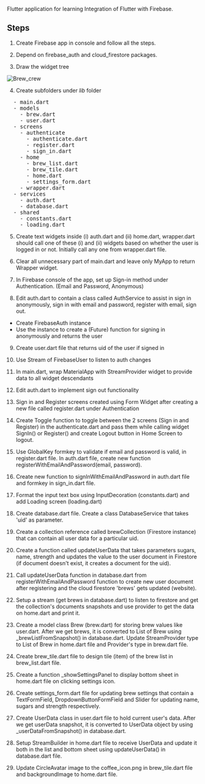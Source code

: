Flutter application for learning Integration of Flutter with Firebase.

## Steps 
1. Create Firebase app in console and follow all the steps. 

2. Depend on firebase_auth and cloud_firestore packages. 

3. Draw the widget tree

![Brew_crew](https://user-images.githubusercontent.com/40830235/74108027-ba8c6a80-4b9b-11ea-8581-b1c910d29d01.png)

4. Create subfolders under *lib* folder
<pre>
  - main.dart
  - models
    - brew.dart
    - user.dart
  - screens
    - authenticate
      - authenticate.dart
      - register.dart
      - sign_in.dart
    - home
      - brew_list.dart
      - brew_tile.dart
      - home.dart
      - settings_form.dart
    - wrapper.dart
  - services
    - auth.dart
    - database.dart
  - shared
    - constants.dart
    - loading.dart
</pre>

5. Create text widgets inside (i) auth.dart and (ii) home.dart, wrapper.dart should call one of these (i) and (ii) widgets based on whether the user is logged in or not. Initially call any one from wrapper.dart file.

6. Clear all unnecessary part of main.dart and leave only MyApp to return Wrapper widget.

7. In Firebase console of the app, set up Sign-in method under Authentication. (Email and Password, Anonymous)

8. Edit auth.dart to contain a class called AuthService to assist in sign in anonymously, sign in with email and password, register with email, sign out.

  - Create FirebaseAuth instance
  - Use the instance to create a (Future) function for signing in anonymously and returns the user
  
9. Create user.dart file that returns uid of the user if signed in

10. Use Stream of FirebaseUser to listen to auth changes

11. In main.dart, wrap MaterialApp with StreamProvider widget to provide data to all widget descendants

12. Edit auth.dart to implement sign out functionality

13. Sign in and Register screens created using Form Widget after creating a new file called register.dart under Authentication

14. Create Toggle function to toggle between the 2 screens (Sign in and Register) in the authenticate.dart and pass them while calling widget SignIn() or Register() and create Logout button in Home Screen to logout.

15. Use GlobalKey<FormState> formkey to validate if email and password is valid, in register.dart file. In auth.dart file, create new function registerWithEmailAndPassword(email, password).
  
16. Create new function to signInWithEmailAndPassword in auth.dart file and formkey in sign_in.dart
file.

17. Format the input text box using InputDecoration (constants.dart) and add Loading screen (loading.dart)

18. Create database.dart file. Create a class DatabaseService that takes 'uid' as parameter.

19. Create a collection reference called brewCollection (Firestore instance) that can contain all
user data for a particular uid.

20. Create a function called updateUserData that takes parameters sugars, name, strength and
updates the value to the user document in Firestore (if document doesn't exist, it creates a
document for the uid).

21. Call updateUserData function in database.dart from registerWithEmailAndPassword function to
create new user document after registering and the cloud firestore 'brews' gets updated (website).

22. Setup a stream (get brews in database.dart) to listen to firestore and get the collection's
documents snapshots and use provider to get the data on home.dart and print it.

23. Create a model class Brew (brew.dart) for storing brew values like user.dart. After we get
brews, it is converted to List of Brew using \_brewListFromSnapshot() in database.dart. Update
StreamProvider type to List of Brew in home.dart file and Provider's type in brew.dart file.

24. Create brew_tile.dart file to design tile (item) of the brew list in brew_list.dart file.

25. Create a function \_showSettingsPanel to display bottom sheet in home.dart file on clicking
settings icon.

26. Create settings_form.dart file for updating brew settings that contain a TextFormField,
DropdownButtonFormField and Slider for updating name, sugars and strength respectively.

27. Create UserData class in user.dart file to hold current user's data. After we get userData
snapshot, it is converted to UserData object by using \_userDataFromSnapshot() in database.dart.

28. Setup StreamBuilder in home.dart file to receive UserData and update it both in the list and
bottom sheet using updateUserData() in database.dart file.

29. Update CircleAvatar image to the coffee_icon.png in brew_tile.dart file and backgroundImage to
home.dart file.
